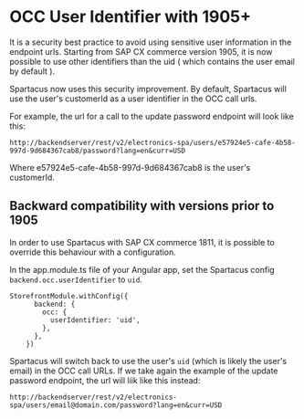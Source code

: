 # OCC User Identifier with 1905+

It is a security best practice to avoid using sensitive user information in the endpoint urls.  Starting from SAP CX commerce version 1905, it is now possible to use other identifiers than the uid ( which contains the user email by default ).

Spartacus now uses this security improvement.  By default, Spartacus will use the user's customerId as a user identifier in the OCC call urls.

For example, the url for a call to the update password endpoint will look like this:

```
http://backendserver/rest/v2/electronics-spa/users/e57924e5-cafe-4b58-997d-9d684367cab8/password?lang=en&curr=USD
```

Where e57924e5-cafe-4b58-997d-9d684367cab8 is the user's customerId.

## Backward compatibility with versions prior to 1905

In order to use Spartacus with SAP CX commerce 1811, it is possible to override this behaviour with a configuration.

In the app.module.ts file of your Angular app, set the Spartacus config `backend.occ.userIdentifier` to `uid`.  

```
StorefrontModule.withConfig({
      backend: {
        occ: {
          userIdentifier: 'uid',
        },
      },
    })
```

Spartacus will switch back to use the user's `uid` (which is likely the user's email) in the OCC call URLs. If we take again the example of the update password endpoint, the url will liik like this instead:

```
http://backendserver/rest/v2/electronics-spa/users/email@domain.com/password?lang=en&curr=USD
```




